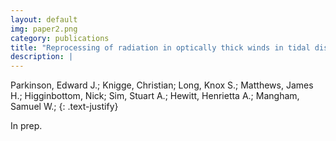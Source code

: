 ```yaml
---
layout: default
img: paper2.png
category: publications 
title: "Reprocessing of radiation in optically thick winds in tidal disruption events"
description: |
---
```


Parkinson, Edward J.;  Knigge, Christian;  Long, Knox S.;  Matthews, James H.;  Higginbottom, Nick;  Sim, Stuart A.; Hewitt, Henrietta A.; Mangham, Samuel W.;
{: .text-justify}

In prep.
<!-- [2020, MNRAS, 494, 4914](https://ui.adsabs.harvard.edu/abs/2020MNRAS.494.4914P/abstract) -->
